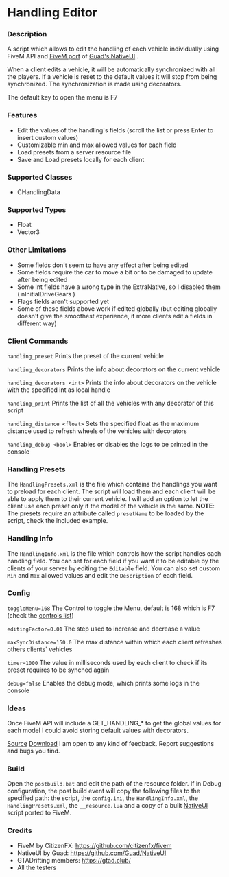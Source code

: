 # Handling Editor

### Description
A script which allows to edit the handling of each vehicle individually using FiveM API and [FiveM port](https://github.com/citizenfx/NativeUI) of [Guad's NativeUI](https://github.com/Guad/NativeUI) .

When a client edits a vehicle, it will be automatically synchronized with all the players.
If a vehicle is reset to the default values it will stop from being synchronized.
The synchronization is made using decorators.

The default key to open the menu is F7

### Features
* Edit the values of the handling's fields (scroll the list or press Enter to insert custom values)
* Customizable min and max allowed values for each field
* Load presets from a server resource file
* Save and Load presets locally for each client

### Supported Classes
* CHandlingData

### Supported Types
* Float
* Vector3

### Other Limitations
* Some fields don't seem to have any effect after being edited
* Some fields require the car to move a bit or to be damaged to update after being edited
* Some Int fields have a wrong type in the ExtraNative, so I disabled them ( nInitialDriveGears )
* Flags fields aren't supported yet
* Some of these fields above work if edited globally (but editing globally doesn't give the smoothest experience, if more clients edit a fields in different way)

### Client Commands
`handling_preset`
Prints the preset of the current vehicle

`handling_decorators`
Prints the info about decorators on the current vehicle

`handling_decorators <int>` 
Prints the info about decorators on the vehicle with the specified int as local handle

`handling_print`
Prints the list of all the vehicles with any decorator of this script

`handling_distance <float>`
Sets the specified float as the maximum distance used to refresh wheels of the vehicles with decorators

`handling_debug <bool>`
Enables or disables the logs to be printed in the console

### Handling Presets
The `HandlingPresets.xml` is the file which contains the handlings you want to preload for each client. The script will load them and each client will be able to apply them to their current vehicle. I will add an option to let the client use each preset only if the model of the vehicle is the same.
**NOTE**: The presets require an attribute called `presetName` to be loaded by the script, check the included example.

### Handling Info
The `HandlingInfo.xml` is the file which controls how the script handles each handling field. You can set for each field if you want it to be editable by the clients of your server by editing the `Editable` field. You can also set custom `Min` and `Max` allowed values and edit the `Description` of each field.

### Config
`toggleMenu=168`
The Control to toggle the Menu, default is 168 which is F7 (check the [controls list](https://docs.fivem.net/game-references/controls/))

`editingFactor=0.01`
The step used to increase and decrease a value

`maxSyncDistance=150.0`
The max distance within which each client refreshes others clients' vehicles

`timer=1000`
The value in milliseconds used by each client to check if its preset requires to be synched again

`debug=false`
Enables the debug mode, which prints some logs in the console

### Ideas
Once FiveM API will include a GET_HANDLING_* to get the global values for each model I could avoid storing default values with decorators.

[Source](https://github.com/neos7/fivem-handling-editor)
[Download](https://github.com/neos7/fivem-handling-editor/releases)
I am open to any kind of feedback. Report suggestions and bugs you find.

### Build
Open the `postbuild.bat` and edit the path of the resource folder. If in Debug configuration, the post build event will copy the following files to the specified path: the script, the `config.ini`, the `HandlingInfo.xml`, the `HandlingPresets.xml`, the `__resource.lua` and a copy of a built [NativeUI](https://github.com/citizenfx/NativeUI) script ported to FiveM.

### Credits
* FiveM by CitizenFX: https://github.com/citizenfx/fivem
* NativeUI by Guad: https://github.com/Guad/NativeUI
* GTADrifting members: https://gtad.club/
* All the testers
